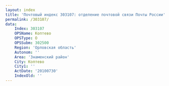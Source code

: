 ```yaml
---
layout: index
title: 'Почтовый индекс 303107: отделение почтовой связи Почты России'
permalink: /303107/
data:
    Index: 303107
    OPSName: Коптево
    OPSType: О
    OPSSubm: 302500
    Region: 'Орловская область'
    Autonom: ''
    Area: 'Знаменский район'
    City: Коптево
    City1: ''
    ActDate: '20100730'
    IndexOld: ''
---
```

